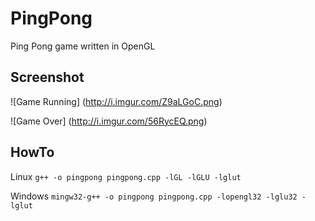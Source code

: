 # PingPong

Ping Pong game written in OpenGL

## Screenshot ##
![Game Running] (http://i.imgur.com/Z9aLGoC.png)

![Game Over] (http://i.imgur.com/56RycEQ.png)

## HowTo ##
Linux `g++ -o pingpong pingpong.cpp -lGL -lGLU -lglut`

Windows `mingw32-g++ -o pingpong pingpong.cpp -lopengl32 -lglu32 -lglut`

